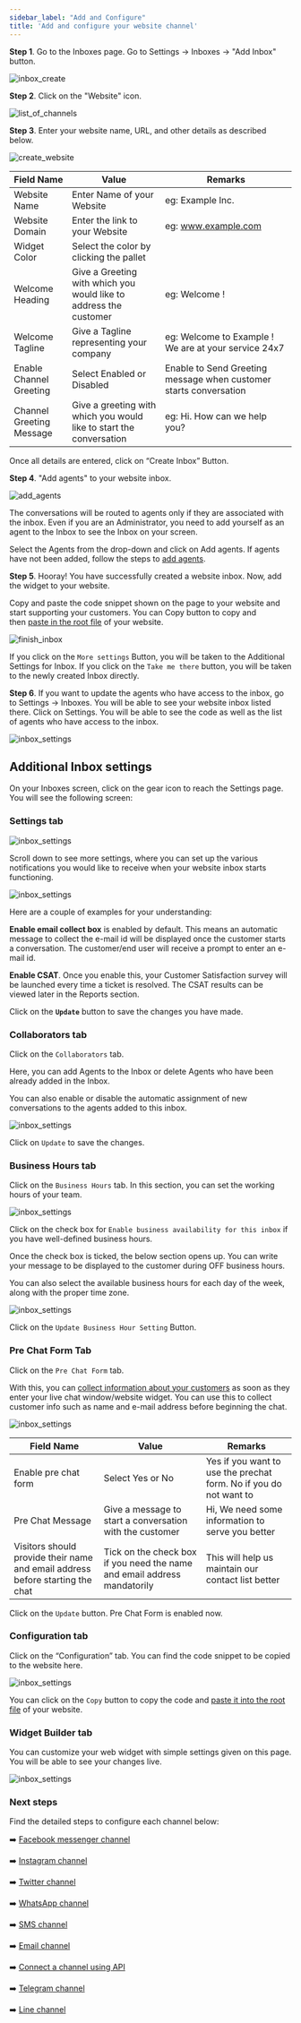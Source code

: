 ```yaml
---
sidebar_label: "Add and Configure"
title: 'Add and configure your website channel'
---
```


**Step 1**. Go to the Inboxes page. Go to Settings → Inboxes → "Add Inbox" button.

![inbox_create](./images/add-inbox.png)

**Step 2**. Click on the "Website" icon.

![list_of_channels](./images/list_of_channels.png)

**Step 3**. Enter your website name, URL, and other details as described below. 

![create_website](./images/add-website-inbox-details.png)

| Field Name | Value | Remarks |
| --- | --- | --- |
| Website Name | Enter Name of your Website | eg: Example Inc. |
| Website Domain | Enter the link to your Website | eg: www.example.com |
| Widget Color | Select the color by clicking the pallet |  |
| Welcome Heading | Give a Greeting with which you would like to address the customer | eg: Welcome ! |
| Welcome Tagline | Give a Tagline representing your company | eg: Welcome to Example ! We are at your service 24x7 |
| Enable Channel Greeting | Select Enabled or Disabled | Enable to Send Greeting message when customer starts conversation |
| Channel Greeting Message | Give a greeting with which you would like to start the conversation | eg: Hi. How can we help you? |

Once all details are entered, click on “Create Inbox” Button.

**Step 4**. "Add agents" to your website inbox.

![add_agents](./images/add-agents-to-website-inbox.png)

The conversations will be routed to agents only if they are associated with the inbox. Even if you are an Administrator, you need to add yourself as an agent to the Inbox to see the Inbox on your screen. 

Select the Agents from the drop-down and click on Add agents. If agents have not been added, follow the steps to [add agents](/docs/user-guide/add-agent-settings).

**Step 5**. Hooray! You have successfully created a website inbox. Now, add the widget to your website.

Copy and paste the code snippet shown on the page to your website and start supporting your customers. You can 
Copy button to copy and then [paste in the root file](/docs/user-guide/setting-up-chatwootwidget#root-file-of-website) of your website.

![finish_inbox](./images/inbox-is-ready.png)

If you click on the `More settings` Button, you will be taken to the Additional Settings for Inbox. If you click on the `Take me there` button, you will be taken to the newly created Inbox directly.

**Step 6**. If you want to update the agents who have access to the inbox, go to Settings → Inboxes. You will be able to see your website inbox listed there. Click on Settings. You will be able to see the code as well as the list of agents who have access to the inbox.

![inbox_settings](./images/inbox_settings.png)


## Additional Inbox settings

On your Inboxes screen, click on the gear icon to reach the Settings page. You will see the following screen:

### Settings tab

![inbox_settings](./images/basic-inbox-settings.png)

Scroll down to see more settings, where you can set up the various notifications you would like to receive when your website inbox starts functioning. 

![inbox_settings](./images/more-settings.png)

Here are a couple of examples for your understanding:

**Enable email collect box** is enabled by default. This means an automatic message to collect the e-mail id will be displayed once the customer starts a conversation. The customer/end user will receive a prompt to enter an e-mail id.

**Enable CSAT**. Once you enable this, your Customer Satisfaction survey will be launched every time a ticket is resolved. The CSAT results can be viewed later in the Reports section. 

Click on the **`Update`** button to save the changes you have made.

### Collaborators tab

Click on the `Collaborators` tab. 

Here, you can add Agents to the Inbox or delete Agents who have been already added in the Inbox.

You can also enable or disable the automatic assignment of new conversations to the agents added to this inbox.

![inbox_settings](./images/collaborators.png)

Click on `Update` to save the changes.

### Business Hours tab

Click on the `Business Hours` tab. In this section, you can set the working hours of your team.

![inbox_settings](./images/business-hours-setting.png)

Click on the check box for `Enable business availability for this inbox` if you have well-defined business hours. 

Once the check box is ticked, the below section opens up. You can write your message to be displayed to the customer during OFF business hours. 

You can also select the available business hours for each day of the week, along with the proper time zone.

![inbox_settings](./images/business-hours-advanced-settings.png)

Click on the `Update Business Hour Setting` Button.

### Pre Chat Form Tab

Click on the `Pre Chat Form` tab. 

With this, you can [collect information about your customers](https://www.chatwoot.com/blog/pre-chat-form-automations/) as soon as they enter your live chat window/website widget. You can use this to collect customer info such as name and e-mail address before beginning the chat.

![inbox_settings](./images/prechatform-setting.png)

| Field Name | Value | Remarks |
| --- | --- | --- |
| Enable pre chat form | Select Yes or No | Yes if you want to use the prechat form. No if you do not want to |
| Pre Chat Message | Give a message to start a conversation with the customer | Hi, We need some information to serve you better |
| Visitors should provide their name and email address before starting the chat | Tick on the check box if you need the name and email address mandatorily | This will help us maintain our contact list better |

Click on the `Update` button. Pre Chat Form is enabled now.

### Configuration tab

Click on the “Configuration” tab. You can find the code snippet to be copied to the website here.

![inbox_settings](./images/config.png)

You can click on the `Copy` button to copy the code and [paste it into the root file](https://www.chatwoot.com/docs/user-guide/setting-up-chatwootwidget#root-file-of-website) of your website. 

### Widget Builder tab

You can customize your web widget with simple settings given on this page. You will be able to see your changes live.

![inbox_settings](./images/widget-builder.png)

### Next steps

Find the detailed steps to configure each channel below:

➡️ [Facebook messenger channel](/docs/product/channels/facebook)

➡️ [Instagram channel](/docs/product/channels/instagram)

➡️ [Twitter channel](/docs/product/channels/twitter)

➡️ [WhatsApp channel](/docs/product/channels/whatsapp/whatsapp-cloud)

➡️ [SMS channel](/docs/product/channels/sms/twilio)

➡️ [Email channel](/docs/product/channels/email/create-channel)

➡️ [Connect a channel using API](/docs/product/channels/api/create-channel)

➡️ [Telegram channel](/docs/product/channels/telegram)

➡️ [Line channel](/docs/product/channels/line)
